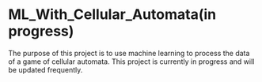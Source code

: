 # ML_With_Cellular_Automata(in progress)
The purpose of this project is to use machine learning to process the data of a game of cellular automata. This project is currently in progress and will be updated frequently.
